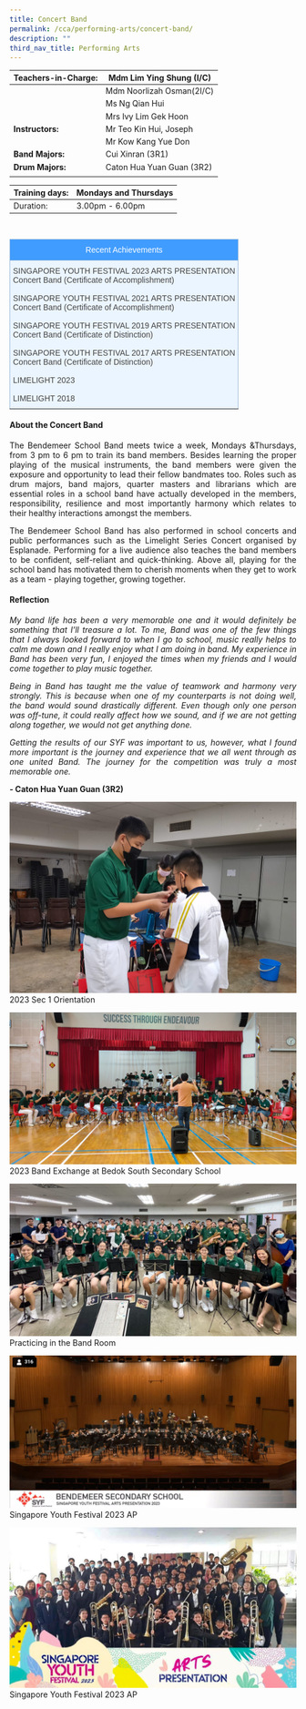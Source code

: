 ```yaml
---
title: Concert Band
permalink: /cca/performing-arts/concert-band/
description: ""
third_nav_title: Performing Arts
---
```

|  **Teachers-in-Charge:** | Mdm Lim Ying Shung (I/C)  | 
| -------- | -------- |
|  | Mdm Noorlizah Osman(2I/C) |
|  | Ms Ng Qian Hui |
|  | Mrs Ivy Lim Gek Hoon |
|**Instructors:** | Mr Teo Kin Hui, Joseph|
|  | Mr Kow Kang Yue Don |
|**Band Majors:** |  Cui Xinran (3R1)  |
|**Drum Majors:** |  Caton Hua Yuan Guan (3R2)| 
|  |  |

| Training days: | Mondays and Thursdays  |
| - | -|
| Duration: |  3.00pm - 6.00pm |

<br><style type="text/css">
.tg  {border-collapse:collapse;border-color:#9ABAD9;border-spacing:0;}
.tg td{background-color:#EBF5FF;border-color:#9ABAD9;border-style:solid;border-width:1px;color:#444;
  font-family:Arial, sans-serif;font-size:14px;overflow:hidden;padding:10px 5px;word-break:normal;}
.tg th{background-color:#409cff;border-color:#9ABAD9;border-style:solid;border-width:1px;color:#fff;
  font-family:Arial, sans-serif;font-size:14px;font-weight:normal;overflow:hidden;padding:10px 5px;word-break:normal;}
.tg .tg-3jrd{border-color:inherit;font-family:"Lucida Sans Unicode", "Lucida Grande", sans-serif !important;font-size:medium;
  text-align:left;vertical-align:top}
</style>
<table class="tg">
<thead>
  <tr>
    <th class="tg-3jrd">Recent Achievements<br></th>
  </tr>
</thead>
<tbody>
  <tr>
    <td class="tg-3jrd">
		SINGAPORE YOUTH FESTIVAL 2023 ARTS PRESENTATION<br>
Concert Band (Certificate of Accomplishment)<br>
			<br>
SINGAPORE YOUTH FESTIVAL 2021 ARTS PRESENTATION<br>
Concert Band (Certificate of Accomplishment)<br>
			<br>
SINGAPORE YOUTH FESTIVAL 2019 ARTS PRESENTATION<br>
Concert Band (Certificate of Distinction)<br>
			<br>
SINGAPORE YOUTH FESTIVAL 2017 ARTS PRESENTATION<br>
Concert Band (Certificate of Distinction)<br><br>
LIMELIGHT 2023<br><br>
LIMELIGHT 2018</td>
  </tr>
</tbody>
</table>

#### About the Concert Band

<p style="text-align:justify">The Bendemeer School Band meets twice a week, Mondays &amp;Thursdays, from 3 pm to 6 pm to train its band members. Besides learning the proper playing of the musical instruments, the band members were given the exposure and opportunity to lead their fellow bandmates too.  Roles such as drum majors, band majors, quarter masters and librarians which are essential roles in a school band have actually developed in the members, responsibility, resilience and most importantly harmony which relates to their healthy interactions amongst the members. </p>

<p style="text-align:justify">The Bendemeer School Band has also performed in school concerts and public performances such as the Limelight Series Concert organised by Esplanade. Performing for a live audience also teaches the band members to be confident, self-reliant and quick-thinking. Above all, playing for the school band has motivated them to cherish moments when they get to work as a team - playing together, growing together.</p>


#### Reflection

<p style="text-align:justify; font-style:italic">My band life has been a very memorable one and it would definitely be something that I’ll treasure a lot. To me, Band was one of the few things that I always looked forward to when I go to school, music really helps to calm me down and I really enjoy what I am doing in band. My experience in Band has been very fun, I enjoyed the times when my friends and I would come together to play music together. </p>

<p style="text-align:justify; font-style:italic">Being in Band has taught me the value of teamwork and harmony very strongly. This is because when one of my counterparts is not doing well, the band would sound drastically different. Even though only one person was off-tune, it could really affect how we sound, and if we are not getting along together, we would not get anything done. </p>

<p style="text-align:justify; font-style:italic">Getting the results of our SYF was important to us, however, what I found more important is the journey and experience that we all went through as one united Band. The journey for the competition was truly a most memorable one.</p>

**- Caton Hua Yuan Guan (3R2)**

![](/images/Cca/cca-concertband-n01.jpg)2023 Sec 1 Orientation

![](/images/Cca/cca-concertband-n02.jpg)2023 Band Exchange at Bedok South Secondary School

![](/images/Cca/cca-concertband-n03.jpg)Practicing in the Band Room

![](/images/Cca/cca-concertband-n04.jpg)Singapore Youth Festival 2023 AP

![](/images/Cca/cca-concertband-n05.jpg)Singapore Youth Festival 2023 AP